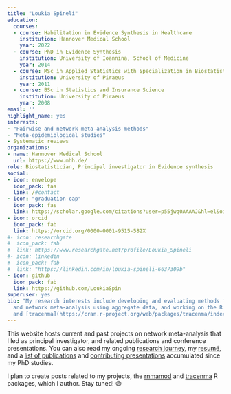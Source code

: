 ```yaml
---
title: "Loukia Spineli"
education:
  courses:
  - course: Habilitation in Evidence Synthesis in Healthcare
    institution: Hannover Medical School
    year: 2022
  - course: PhD in Evidence Synthesis
    institution: University of Ioannina, School of Medicine
    year: 2014
  - course: MSc in Applied Statistics with Specialization in Biostatistics and Biometry
    institution: University of Piraeus
    year: 2011
  - course: BSc in Statistics and Insurance Science
    institution: University of Piraeus
    year: 2008
email: ''
highlight_name: yes
interests:
- "Pairwise and network meta-analysis methods"
- "Meta-epidemiological studies"
- Systematic reviews
organizations:
- name: Hannover Medical School
  url: https://www.mhh.de/
role: Biostatistician, Principal investigator in Evidence synthesis
social:
- icon: envelope
  icon_pack: fas
  link: /#contact
- icon: "graduation-cap"
  icon_pack: fas
  link: https://scholar.google.com/citations?user=p55jwq0AAAAJ&hl=el&oi=ao
- icon: orcid
  icon_pack: fab
  link: https://orcid.org/0000-0001-9515-582X
#- icon: researchgate
#  icon_pack: fab
#  link: https://www.researchgate.net/profile/Loukia_Spineli
#- icon: linkedin
#  icon_pack: fab
#  link: "https://linkedin.com/in/loukia-spineli-6637309b"
- icon: github
  icon_pack: fab
  link: https://github.com/LoukiaSpin
superuser: yes
bio: "My research interests include developing and evaluating methods for pairwise
  and network meta-analysis using aggregate data, and working on the R packages [rnmamod](https://cran.r-project.org/web/packages/rnmamod/index.html)
  and [tracenma](https://cran.r-project.org/web/packages/tracenma/index.html)."
---
```


This website hosts current and past projects on network meta-analysis that I led as principal investigator, and related publications and conference presentations. You can also read my ongoing [research journey](/biography/biography/), my [resumé](/resume/resume/), and a [list of publications](/publications/publications/) and [contributing presentations](/presentations/presentations/) accumulated since my PhD studies.

I plan to create posts related to my projects, the [rnmamod](https://cran.r-project.org/web/packages/rnmamod/index.html) and [tracenma](https://cran.r-project.org/web/packages/tracenma/index.html) R packages, which I author. Stay tuned! :smile: 
